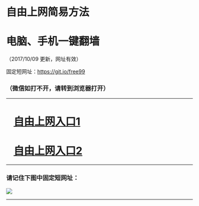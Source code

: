 ﻿# 自由上网简易方法

# 电脑、手机一键翻墙

（2017/10/09 更新，网址有效）

固定短网址：https://git.io/free99

### （微信如打不开，请转到浏览器打开）


***





# &nbsp;&nbsp; <a href="http://ft207178954.fwq-tz-1001.info/fwqtz01.html?t=10090011096 " target="_blank">自由上网入口1</a>
# &nbsp;&nbsp; <a href="http://ft191557774.fwq-tz-1002.info/fwqtz02.html?t=100900119205 " target="_blank">自由上网入口2</a>
***

### 请记住下图中固定短网址：

<img src="https://s3-us-west-2.amazonaws.com/fwq-1001/yjfq-20170905okok.png" /> 


***

